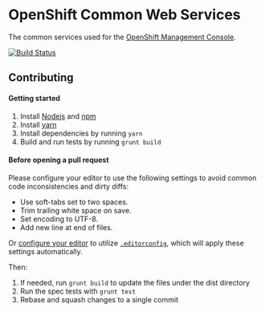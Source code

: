 OpenShift Common Web Services
==============================
The common services used for the [OpenShift Management Console](https://github.com/openshift/origin-web-console).

[![Build Status](https://travis-ci.org/openshift/origin-web-common.svg?branch=master)](https://travis-ci.org/openshift/origin-web-common)

Contributing
------------

#### Getting started
1. Install [Nodejs](http://nodejs.org/) and [npm](https://www.npmjs.org/)
2. Install [yarn](https://yarnpkg.com/en/docs/install)
3. Install dependencies by running  `yarn`
4. Build and run tests by running `grunt build`

#### Before opening a pull request

Please configure your editor to use the
following settings to avoid common code inconsistencies and dirty
diffs:

* Use soft-tabs set to two spaces.
* Trim trailing white space on save.
* Set encoding to UTF-8.
* Add new line at end of files.

Or [configure your editor](http://editorconfig.org/#download) to
utilize [`.editorconfig`](https://github.com/openshift/origin-web-common/blob/master/.editorconfig),
which will apply these settings automatically.

Then:

1. If needed, run `grunt build` to update the files under the dist directory
2. Run the spec tests with `grunt test`
4. Rebase and squash changes to a single commit
